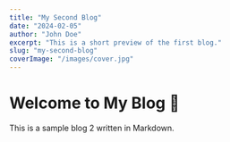 ```yaml
---
title: "My Second Blog"
date: "2024-02-05"
author: "John Doe"
excerpt: "This is a short preview of the first blog."
slug: "my-second-blog"
coverImage: "/images/cover.jpg"
---
```


# Welcome to My Blog 🚀

This is a sample blog 2 written in Markdown.
